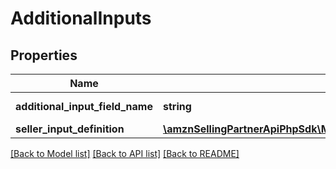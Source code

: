 # AdditionalInputs

## Properties
Name | Type | Description | Notes
------------ | ------------- | ------------- | -------------
**additional_input_field_name** | **string** | The field name. | [optional] 
**seller_input_definition** | [**\amznSellingPartnerApiPhpSdk\MerchantFulfillmentV0\Model\SellerInputDefinition**](SellerInputDefinition.md) |  | [optional] 

[[Back to Model list]](../../README.md#documentation-for-models) [[Back to API list]](../../README.md#documentation-for-api-endpoints) [[Back to README]](../../README.md)

